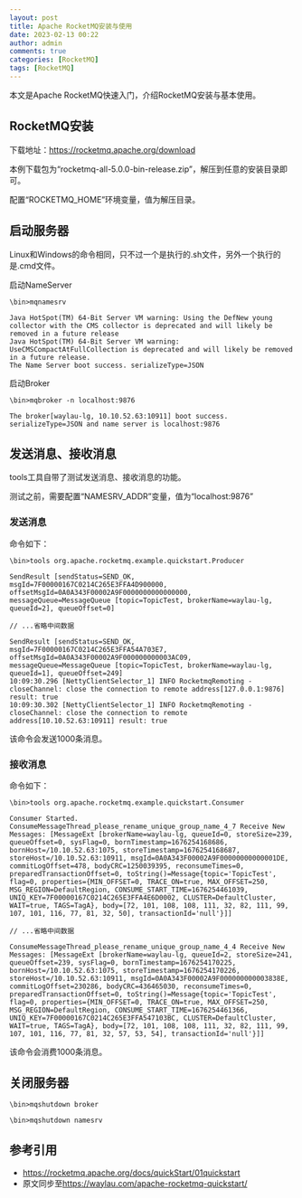 ```yaml
---
layout: post
title: Apache RocketMQ安装与使用
date: 2023-02-13 00:22
author: admin
comments: true
categories: [RocketMQ]
tags: [RocketMQ]
---
```


本文是Apache RocketMQ快速入门，介绍RocketMQ安装与基本使用。

<!-- more -->

## RocketMQ安装

下载地址：<https://rocketmq.apache.org/download>

本例下载包为“rocketmq-all-5.0.0-bin-release.zip”，解压到任意的安装目录即可。



配置“ROCKETMQ_HOME”环境变量，值为解压目录。


## 启动服务器

Linux和Windows的命令相同，只不过一个是执行的.sh文件，另外一个执行的是.cmd文件。




启动NameServer

```
\bin>mqnamesrv

Java HotSpot(TM) 64-Bit Server VM warning: Using the DefNew young collector with the CMS collector is deprecated and will likely be removed in a future release
Java HotSpot(TM) 64-Bit Server VM warning: UseCMSCompactAtFullCollection is deprecated and will likely be removed in a future release.
The Name Server boot success. serializeType=JSON
```



启动Broker


```
\bin>mqbroker -n localhost:9876

The broker[waylau-lg, 10.10.52.63:10911] boot success. serializeType=JSON and name server is localhost:9876
```


## 发送消息、接收消息


tools工具自带了测试发送消息、接收消息的功能。


测试之前，需要配置“NAMESRV_ADDR”变量，值为“localhost:9876”


### 发送消息

命令如下：

```
\bin>tools org.apache.rocketmq.example.quickstart.Producer

SendResult [sendStatus=SEND_OK, msgId=7F00000167C0214C265E3FFA4D900000, offsetMsgId=0A0A343F00002A9F0000000000000000, messageQueue=MessageQueue [topic=TopicTest, brokerName=waylau-lg, queueId=2], queueOffset=0]

// ...省略中间数据

SendResult [sendStatus=SEND_OK, msgId=7F00000167C0214C265E3FFA54A703E7, offsetMsgId=0A0A343F00002A9F000000000003AC09, messageQueue=MessageQueue [topic=TopicTest, brokerName=waylau-lg, queueId=1], queueOffset=249]
10:09:30.296 [NettyClientSelector_1] INFO RocketmqRemoting - closeChannel: close the connection to remote address[127.0.0.1:9876] result: true
10:09:30.302 [NettyClientSelector_1] INFO RocketmqRemoting - closeChannel: close the connection to remote address[10.10.52.63:10911] result: true
```


该命令会发送1000条消息。


### 接收消息

命令如下：

```
\bin>tools org.apache.rocketmq.example.quickstart.Consumer

Consumer Started.
ConsumeMessageThread_please_rename_unique_group_name_4_7 Receive New Messages: [MessageExt [brokerName=waylau-lg, queueId=0, storeSize=239, queueOffset=0, sysFlag=0, bornTimestamp=1676254168686, bornHost=/10.10.52.63:1075, storeTimestamp=1676254168687, storeHost=/10.10.52.63:10911, msgId=0A0A343F00002A9F00000000000001DE, commitLogOffset=478, bodyCRC=1250039395, reconsumeTimes=0, preparedTransactionOffset=0, toString()=Message{topic='TopicTest', flag=0, properties={MIN_OFFSET=0, TRACE_ON=true, MAX_OFFSET=250, MSG_REGION=DefaultRegion, CONSUME_START_TIME=1676254461039, UNIQ_KEY=7F00000167C0214C265E3FFA4E6D0002, CLUSTER=DefaultCluster, WAIT=true, TAGS=TagA}, body=[72, 101, 108, 108, 111, 32, 82, 111, 99, 107, 101, 116, 77, 81, 32, 50], transactionId='null'}]]

// ...省略中间数据

ConsumeMessageThread_please_rename_unique_group_name_4_4 Receive New Messages: [MessageExt [brokerName=waylau-lg, queueId=2, storeSize=241, queueOffset=239, sysFlag=0, bornTimestamp=1676254170225, bornHost=/10.10.52.63:1075, storeTimestamp=1676254170226, storeHost=/10.10.52.63:10911, msgId=0A0A343F00002A9F000000000003838E, commitLogOffset=230286, bodyCRC=436465030, reconsumeTimes=0, preparedTransactionOffset=0, toString()=Message{topic='TopicTest', flag=0, properties={MIN_OFFSET=0, TRACE_ON=true, MAX_OFFSET=250, MSG_REGION=DefaultRegion, CONSUME_START_TIME=1676254461366, UNIQ_KEY=7F00000167C0214C265E3FFA547103BC, CLUSTER=DefaultCluster, WAIT=true, TAGS=TagA}, body=[72, 101, 108, 108, 111, 32, 82, 111, 99, 107, 101, 116, 77, 81, 32, 57, 53, 54], transactionId='null'}]]
```


该命令会消费1000条消息。



## 关闭服务器

```
\bin>mqshutdown broker

\bin>mqshutdown namesrv
```


## 参考引用

* https://rocketmq.apache.org/docs/quickStart/01quickstart
* 原文同步至<https://waylau.com/apache-rocketmq-quickstart/>